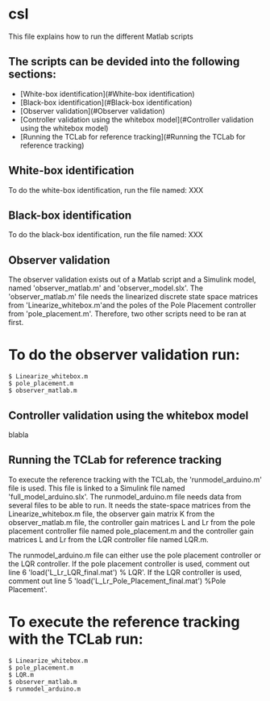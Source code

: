 # csl
This file explains how to run the different Matlab scripts

## The scripts can be devided into the following sections:
* [White-box identification](#White-box identification)
* [Black-box identification](#Black-box identification)
* [Observer validation](#Observer validation)
* [Controller validation using the whitebox model](#Controller validation using the whitebox model)
* [Running the TCLab for reference tracking](#Running the TCLab for reference tracking)


## White-box identification
To do the white-box identification, run the file named: XXX


## Black-box identification
To do the black-box identification, run the file named: XXX


## Observer validation
The observer validation exists out of a Matlab script and a Simulink model, named 'observer_matlab.m' and 'observer_model.slx'. The 'observer_matlab.m' file needs the linearized discrete state space matrices from 'Linearize_whitebox.m'and the poles of the Pole Placement controller from 'pole_placement.m'. Therefore, two other scripts need to be ran at first.

# To do the observer validation run: 
```
$ Linearize_whitebox.m
$ pole_placement.m
$ observer_matlab.m
```


## Controller validation using the whitebox model
blabla

## Running the TCLab for reference tracking
To execute the reference tracking with the TCLab, the 'runmodel_arduino.m' file is used. This file is linked to a Simulink file named 'full_model_arduino.slx'. The runmodel_arduino.m file needs data from several files to be able to run. It needs the state-space matrices from the Linearize_whitebox.m file, the observer gain matrix K from the observer_matlab.m file, the controller gain matrices L and Lr from the pole placement controller file named pole_placement.m and the controller gain matrices L and Lr from the LQR controller file named LQR.m. 

The runmodel_arduino.m file can either use the pole placement controller or the LQR controller. If the pole placement controller is used, comment out line 6 'load('L_Lr_LQR_final.mat') % LQR'. If the LQR controller is used, comment out line 5 'load('L_Lr_Pole_Placement_final.mat') %Pole Placement'.

# To execute the reference tracking with the TCLab run: 
```
$ Linearize_whitebox.m
$ pole_placement.m
$ LQR.m
$ observer_matlab.m
$ runmodel_arduino.m
```
